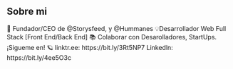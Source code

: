 <h2> Sobre mi </h2>
🙌 Fundador/CEO de @Storysfeed, y @Hummanes 💡Desarrollador Web Full Stack [Front End/Back End] 📚 Colaborar con Desarolladores, StartUps. ¡Sigueme en! 🪐 linktr.ee: https://bit.ly/3Rt5NP7 Linkedln: https://bit.ly/4ee5O3c
